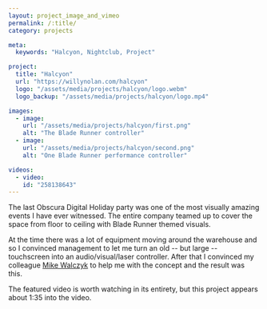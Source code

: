 ```yaml
---
layout: project_image_and_vimeo
permalink: /:title/
category: projects

meta:
  keywords: "Halcyon, Nightclub, Project"

project:
  title: "Halcyon"
  url: "https://willynolan.com/halcyon"
  logo: "/assets/media/projects/halcyon/logo.webm"
  logo_backup: "/assets/media/projects/halcyon/logo.mp4"

images:
  - image:
    url: "/assets/media/projects/halcyon/first.png"
    alt: "The Blade Runner controller"
  - image:
    url: "/assets/media/projects/halcyon/second.png"
    alt: "One Blade Runner performance controller"

videos:
  - video:
    id: "258138643"
---
```

<p>
The last Obscura Digital Holiday party was one of the most visually amazing events I have ever witnessed.  The entire company teamed up to cover the space from floor to ceiling with Blade Runner themed visuals.
</p>

<p>
At the time there was a lot of equipment moving around the warehouse and so I convinced management to let me turn an old 
-- but large -- touchscreen into an audio/visual/laser controller. After that I convinced my colleague 
<a href="http://www.michaelwalczyk.com/">Mike Walczyk</a> to help me with the concept and the result was this.
</p>

<p>
The featured video is worth watching in its entirety, but this project appears about 1:35 into the video.
</p>